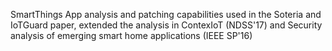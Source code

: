 SmartThings App analysis and patching capabilities used in the Soteria and IoTGuard paper, extended the analysis in ContexIoT (NDSS'17) and Security analysis of emerging smart home applications (IEEE SP'16) 

